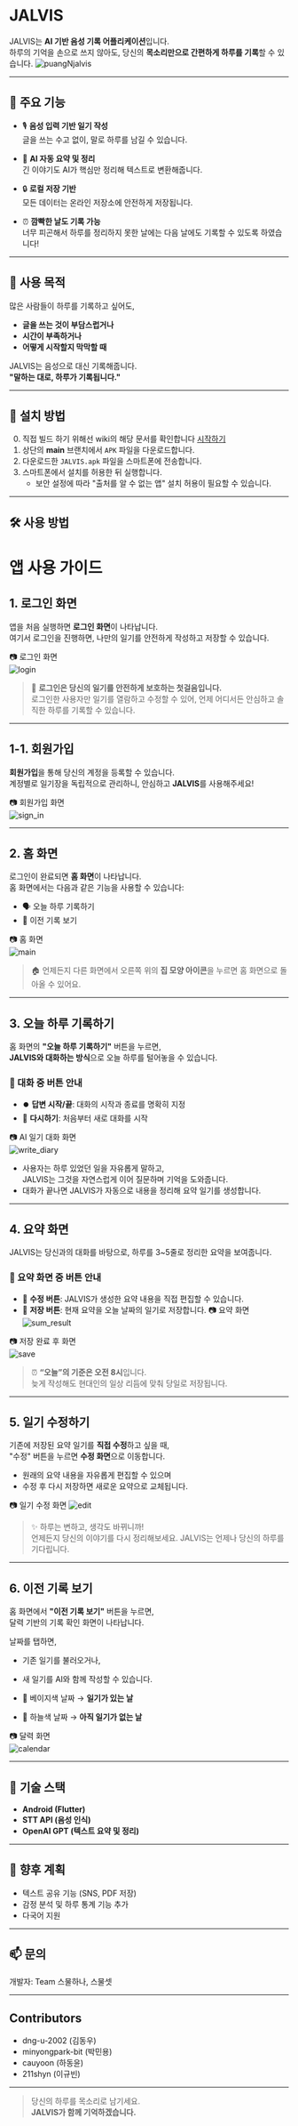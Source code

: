 # JALVIS

JALVIS는 **AI 기반 음성 기록 어플리케이션**입니다.  
하루의 기억을 손으로 쓰지 않아도, 당신의 **목소리만으로 간편하게 하루를 기록**할 수 있습니다.
![puangNjalvis](https://github.com/user-attachments/assets/0cb3325f-42a8-4cc5-8288-fd30a66169ae)

---

## 📌 주요 기능

- 🎙️ **음성 입력 기반 일기 작성**  
  글을 쓰는 수고 없이, 말로 하루를 남길 수 있습니다.

- 🧠 **AI 자동 요약 및 정리**  
  긴 이야기도 AI가 핵심만 정리해 텍스트로 변환해줍니다.

- 🔒 **로컬 저장 기반**  
  모든 데이터는 온라인 저장소에 안전하게 저장됩니다.

- ⏰ **깜빡한 날도 기록 가능**   
  너무 피곤해서 하루를 정리하지 못한 날에는 다음 날에도 기록할 수 있도록 하였습니다!

---

## 🎯 사용 목적

많은 사람들이 하루를 기록하고 싶어도,  
- **글을 쓰는 것이 부담스럽거나**  
- **시간이 부족하거나**  
- **어떻게 시작할지 막막할 때**

JALVIS는 음성으로 대신 기록해줍니다.  
**"말하는 대로, 하루가 기록됩니다."**

---

## 📱 설치 방법

0. 직접 빌드 하기 위해선 wiki의 해당 문서를 확인합니다 [시작하기](https://github.com/211shyn/ossw25_1/wiki/%EC%8B%9C%EC%9E%91%ED%95%98%EA%B8%B0)
1. 상단의 **main** 브랜치에서 `APK` 파일을 다운로드합니다.
2. 다운로드한 `JALVIS.apk` 파일을 스마트폰에 전송합니다.
3. 스마트폰에서 설치를 허용한 뒤 실행합니다.
   - 보안 설정에 따라 "출처를 알 수 없는 앱" 설치 허용이 필요할 수 있습니다.

---

## 🛠 사용 방법

# 앱 사용 가이드

## 1. 로그인 화면

앱을 처음 실행하면 **로그인 화면**이 나타납니다.  
여기서 로그인을 진행하면, 나만의 일기를 안전하게 작성하고 저장할 수 있습니다.

📷 로그인 화면  
![login](https://github.com/user-attachments/assets/755bfa0e-f107-492e-86fd-d41444087981)

> 🔐 **로그인은 당신의 일기를 안전하게 보호하는 첫걸음입니다.**  
> 로그인한 사용자만 일기를 열람하고 수정할 수 있어, 언제 어디서든 안심하고 솔직한 하루를 기록할 수 있습니다.

---

## 1-1. 회원가입

**회원가입**을 통해 당신의 계정을 등록할 수 있습니다.  
계정별로 일기장을 독립적으로 관리하니, 안심하고 **JALVIS**를 사용해주세요!

📷 회원가입 화면  
![sign_in](https://github.com/user-attachments/assets/59222609-9554-405c-8023-c7888253f718)

---

## 2. 홈 화면

로그인이 완료되면 **홈 화면**이 나타납니다.  
홈 화면에서는 다음과 같은 기능을 사용할 수 있습니다:

- 🗣 오늘 하루 기록하기  
- 📆 이전 기록 보기

📷 홈 화면  
![main](https://github.com/user-attachments/assets/ec9ccf74-58e7-49e8-b9f3-a188e97e5a05)

> 🏠 언제든지 다른 화면에서 오른쪽 위의 **집 모양 아이콘**을 누르면 홈 화면으로 돌아올 수 있어요.

---

## 3. 오늘 하루 기록하기

홈 화면의 **"오늘 하루 기록하기"** 버튼을 누르면,  
**JALVIS와 대화하는 방식**으로 오늘 하루를 털어놓을 수 있습니다.

### 🧭 대화 중 버튼 안내

- ⏺️ **답변 시작/끝**: 대화의 시작과 종료를 명확히 지정  
- 🔄 **다시하기**: 처음부터 새로 대화를 시작

📷 AI 일기 대화 화면  
![write_diary](https://github.com/user-attachments/assets/cc6bf108-b60e-4abb-b226-3c9a19f46bd7)

- 사용자는 하루 있었던 일을 자유롭게 말하고,  
  JALVIS는 그것을 자연스럽게 이어 질문하며 기억을 도와줍니다.
- 대화가 끝나면 JALVIS가 자동으로 내용을 정리해 요약 일기를 생성합니다.

---

## 4. 요약 화면

JALVIS는 당신과의 대화를 바탕으로, 하루를 3~5줄로 정리한 요약을 보여줍니다.

### 🧭 요약 화면 중 버튼 안내

- 📝 **수정 버튼**: JALVIS가 생성한 요약 내용을 직접 편집할 수 있습니다.  
- 💾 **저장 버튼**: 현재 요약을 오늘 날짜의 일기로 저장합니다.
📷 요약 화면  
![sum_result](https://github.com/user-attachments/assets/c09cbef1-2585-44ce-98cd-535d2067b122)

📷 저장 완료 후 화면  
![save](https://github.com/user-attachments/assets/7ecec3fa-f93a-4a56-8fcb-9d5223fd9938)

> ⏰ **“오늘”의 기준은 오전 8시**입니다.  
> 늦게 작성해도 현대인의 일상 리듬에 맞춰 당일로 저장됩니다.

---

## 5. 일기 수정하기

기존에 저장된 요약 일기를 **직접 수정**하고 싶을 때,  
"수정" 버튼을 누르면 **수정 화면**으로 이동합니다.

- 원래의 요약 내용을 자유롭게 편집할 수 있으며  
- 수정 후 다시 저장하면 새로운 요약으로 교체됩니다.

📷 일기 수정 화면
![edit](https://github.com/user-attachments/assets/1aa66e80-9e64-49f9-a6d2-e11b44fdbae4)


> ✨ 하루는 변하고, 생각도 바뀌니까!  
> 언제든지 당신의 이야기를 다시 정리해보세요. JALVIS는 언제나 당신의 하루를 기다립니다.

---

## 6. 이전 기록 보기

홈 화면에서 **"이전 기록 보기"** 버튼을 누르면,  
달력 기반의 기록 확인 화면이 나타납니다.

날짜를 탭하면,
- 기존 일기를 불러오거나,  
- 새 일기를 AI와 함께 작성할 수 있습니다.

- 📅 베이지색 날짜 → **일기가 있는 날**  
- 📅 하늘색 날짜 → **아직 일기가 없는 날**

📷 달력 화면  
![calendar](https://github.com/user-attachments/assets/4c00c892-a4b9-42e2-8cf6-48885cb532c0)

---

## 🤖 기술 스택

- **Android (Flutter)**
- **STT API (음성 인식)**
- **OpenAI GPT (텍스트 요약 및 정리)**

---

## 📌 향후 계획

- 텍스트 공유 기능 (SNS, PDF 저장)
- 감정 분석 및 하루 통계 기능 추가
- 다국어 지원

---

## 📫 문의

개발자: Team 스물하나, 스물셋 

---

## Contributors

- dng-u-2002 (김동우)
- minyongpark-bit (박민용)
- cauyoon (하동윤)
- 211shyn (이규빈)

---

> 당신의 하루를 목소리로 남기세요.  
> **JALVIS가 함께 기억하겠습니다.**
